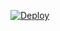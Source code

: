 [![Deploy](https://www.herokucdn.com/deploy/button.svg)](https://dashboard.heroku.com/newtemplate=)
